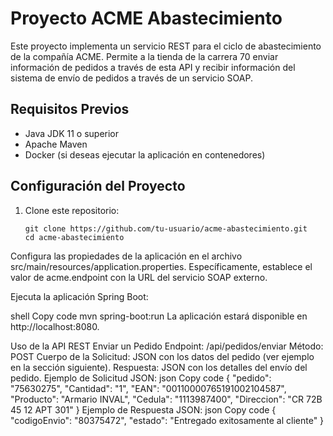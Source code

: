 # Proyecto ACME Abastecimiento

Este proyecto implementa un servicio REST para el ciclo de abastecimiento de la compañía ACME. Permite a la tienda de la carrera 70 enviar información de pedidos a través de esta API y recibir información del sistema de envío de pedidos a través de un servicio SOAP.

## Requisitos Previos

- Java JDK 11 o superior
- Apache Maven
- Docker (si deseas ejecutar la aplicación en contenedores)

## Configuración del Proyecto

1. Clone este repositorio:

   ```shell
   git clone https://github.com/tu-usuario/acme-abastecimiento.git
   cd acme-abastecimiento

Configura las propiedades de la aplicación en el archivo src/main/resources/application.properties. Específicamente, establece el valor de acme.endpoint con la URL del servicio SOAP externo.

Ejecuta la aplicación Spring Boot:

shell
Copy code
mvn spring-boot:run
La aplicación estará disponible en http://localhost:8080.

Uso de la API REST
Enviar un Pedido
Endpoint: /api/pedidos/enviar
Método: POST
Cuerpo de la Solicitud: JSON con los datos del pedido (ver ejemplo en la sección siguiente).
Respuesta: JSON con los detalles del envío del pedido.
Ejemplo de Solicitud JSON:
json
Copy code
{
  "pedido": "75630275",
  "Cantidad": "1",
  "EAN": "00110000765191002104587",
  "Producto": "Armario INVAL",
  "Cedula": "1113987400",
  "Direccion": "CR 72B 45 12 APT 301"
}
Ejemplo de Respuesta JSON:
json
Copy code
{
  "codigoEnvio": "80375472",
  "estado": "Entregado exitosamente al cliente"
}
